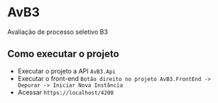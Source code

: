 # AvB3
Avaliação de processo seletivo B3

## Como executar o projeto
- Executar o projeto a API `AvB3.Api`
- Executar o front-end `Botão direito no projeto AvB3.FrontEnd -> Depurar -> Iniciar Nova Instância`
- Acessar `https://localhost/4200`
